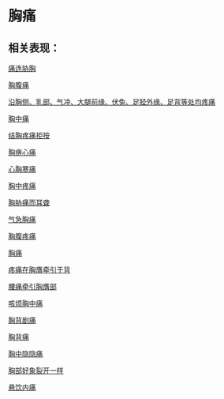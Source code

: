 # 胸痛## 相关表现： [痛连胁胸](https://www.gmzyjc.com/search/result?wd=痛连胁胸)[胸腹痛](https://www.gmzyjc.com/search/result?wd=胸腹痛)[沿胸侧、乳部、气冲、大腿前缘、伏兔、足胫外缘、足背等处均疼痛](https://www.gmzyjc.com/search/result?wd=沿胸侧、乳部、气冲、大腿前缘、伏兔、足胫外缘、足背等处均疼痛)[胸中痛](https://www.gmzyjc.com/search/result?wd=胸中痛)[结胸疼痛拒按](https://www.gmzyjc.com/search/result?wd=结胸疼痛拒按)[胸痹心痛](https://www.gmzyjc.com/search/result?wd=胸痹心痛)[心胸寒痛](https://www.gmzyjc.com/search/result?wd=心胸寒痛)[胸中疼痛](https://www.gmzyjc.com/search/result?wd=胸中疼痛)[胸胁痛而耳聋](https://www.gmzyjc.com/search/result?wd=胸胁痛而耳聋)[气急胸痛](https://www.gmzyjc.com/search/result?wd=气急胸痛)[胸腹疼痛](https://www.gmzyjc.com/search/result?wd=胸腹疼痛)[胸痛](https://www.gmzyjc.com/search/result?wd=胸痛)[疼痛在胸膺牵引于背](https://www.gmzyjc.com/search/result?wd=疼痛在胸膺牵引于背)[腰痛牵引胸膺部](https://www.gmzyjc.com/search/result?wd=腰痛牵引胸膺部)[咳烦胸中痛](https://www.gmzyjc.com/search/result?wd=咳烦胸中痛)[胸背剧痛](https://www.gmzyjc.com/search/result?wd=胸背剧痛)[胸背痛](https://www.gmzyjc.com/search/result?wd=胸背痛)[胸中隐隐痛](https://www.gmzyjc.com/search/result?wd=胸中隐隐痛)[胸部好象裂开一样](https://www.gmzyjc.com/search/result?wd=胸部好象裂开一样)[悬饮内痛](https://www.gmzyjc.com/search/result?wd=悬饮内痛)